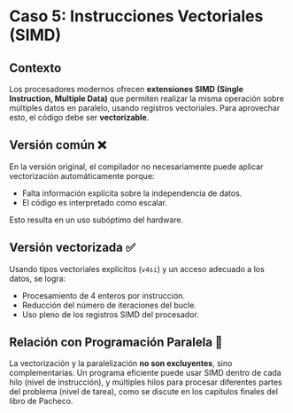 
# Caso 5: Instrucciones Vectoriales (SIMD)

## Contexto
Los procesadores modernos ofrecen **extensiones SIMD (Single Instruction, Multiple Data)** que permiten realizar la misma operación sobre múltiples datos en paralelo, usando registros vectoriales. Para aprovechar esto, el código debe ser **vectorizable**.

## Versión común ❌
En la versión original, el compilador no necesariamente puede aplicar vectorización automáticamente porque:
- Falta información explícita sobre la independencia de datos.
- El código es interpretado como escalar.

Esto resulta en un uso subóptimo del hardware.

## Versión vectorizada ✅
Usando tipos vectoriales explícitos (`v4si`) y un acceso adecuado a los datos, se logra:
- Procesamiento de 4 enteros por instrucción.
- Reducción del número de iteraciones del bucle.
- Uso pleno de los registros SIMD del procesador.

## Relación con Programación Paralela 🔗
La vectorización y la paralelización **no son excluyentes**, sino complementarias. Un programa eficiente puede usar SIMD dentro de cada hilo (nivel de instrucción), y múltiples hilos para procesar diferentes partes del problema (nivel de tarea), como se discute en los capítulos finales del libro de Pacheco.
